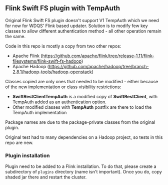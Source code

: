 ## Flink Swift FS plugin with TempAuth

 Original Flink Swift FS plugin doesn't support V1 TempAuth which we need for now for WDQS' Flink based updater. 
 Solution is to modify few key classes to allow different authentication method - all other operation remain the same. 
 
 Code in this repo is mostly a copy from two other repos:
 * Apache Flink (https://github.com/apache/flink/tree/release-1.11/flink-filesystems/flink-swift-fs-hadoop)
 * Apache Hadoop (https://github.com/apache/hadoop/tree/branch-2.8.1/hadoop-tools/hadoop-openstack)
 
 Classes copied are only ones that needed to be modified - either because of the new implementation or class visibility
 restrictions:
  * **SwiftRestClientTempAuth** is a modified copy of **SwiftRestClient**, with TempAuth added as an 
 authentication option. 
 * Other modified classes with **TempAuth** postfix are there to load the TempAuth implementation

Package names are due to the package-private classes from the original plugin. 

Original test had to many dependencies on a Hadoop project, so tests in this repo are new.

### Plugin installation

Plugin need to be added to a Flink installation. To do that, please create a subdirectory of ``plugins`` directory 
(name isn't important). Once you do, copy shaded jar there and restart the cluster.